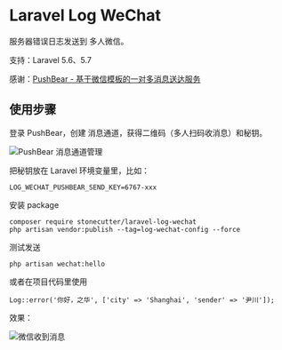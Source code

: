# Laravel Log WeChat

服务器错误日志发送到 多人微信。

支持：Laravel 5.6、5.7

感谢：[PushBear - 基于微信模板的一对多消息送达服务](http://pushbear.ftqq.com/)

## 使用步骤

登录 PushBear，创建 消息通道，获得二维码（多人扫码收消息）和秘钥。

![PushBear 消息通道管理](https://user-images.githubusercontent.com/4971414/48777307-371ff880-ed0d-11e8-8a96-c641d9ea7b2a.png)

把秘钥放在 Laravel 环境变量里，比如：

```
LOG_WECHAT_PUSHBEAR_SEND_KEY=6767-xxx
```

安装 package

```
composer require stonecutter/laravel-log-wechat
php artisan vendor:publish --tag=log-wechat-config --force
```

测试发送

```
php artisan wechat:hello
```

或者在项目代码里使用

```
Log::error('你好，之华', ['city' => 'Shanghai', 'sender' => '尹川']);
```

效果：

![微信收到消息](https://user-images.githubusercontent.com/4971414/48781358-d3023200-ed16-11e8-80e8-abe942e9edf4.png)

